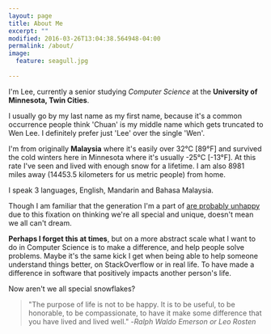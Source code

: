 ```yaml
---
layout: page
title: About Me
excerpt: ""
modified: 2016-03-26T13:04:38.564948-04:00
permalink: /about/
image:
  feature: seagull.jpg
  
---
```


I'm Lee, currently a senior studying *Computer Science* at the **University of Minnesota, Twin Cities**. 

I usually go by my last name as my first name, because it's a common occurrence people think 'Chuan' is my middle name which gets truncated to Wen Lee. I definitely prefer just 'Lee' over the single 'Wen'. 

I'm from originally **Malaysia** where it's easily over 32°C [89°F] and survived the cold winters here in Minnesota where it's usually -25°C [-13°F]. At this rate I've seen and lived with enough snow for a lifetime. I am also 8981 miles away (14453.5 kilometers for us metric people) from home.

I speak 3 languages, English, Mandarin and Bahasa Malaysia.

Though I am familiar that the generation I'm a part of [are probably unhappy](http://waitbutwhy.com/2013/09/why-generation-y-yuppies-are-unhappy.html) due to this fixation on thinking we're all special and unique, doesn't mean we all can't dream.  

**Perhaps I forget this at times**, but on a more abstract scale what I want to do in Computer Science is to make a difference, and help people solve problems. Maybe it's the same kick I get when being able to help someone understand things better, on StackOverflow or in real life. To have made a difference in software that positively impacts another person's life.

Now aren't we all special snowflakes?

> "The purpose of life is not to be happy. It is to be useful, to be honorable, to be compassionate, to have it make some difference that you have lived and lived well." -*Ralph Waldo Emerson or Leo Rosten*